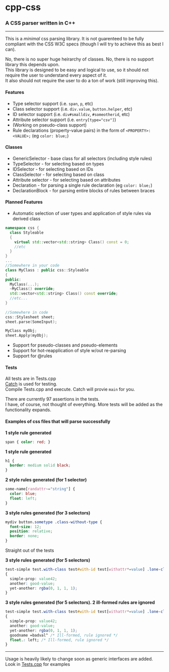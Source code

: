# cpp-css


### A CSS parser written in C++

---

This is a *minimal* css parsing library.   It is not guarenteed to be fully compliant with the CSS W3C specs (though I will try to achieve this as best I can).  

No, there is no super huge heirarchy of classes.  No, there is no support library this depends upon.  
This library is designed to be easy and logical to use, so it should not require the user to understand every aspect of it.  
It also should not require the user to do a ton of work (still improving this).  

#### Features  
* Type selector support (i.e. ```span```, ```p```, etc)  
* Class selector support (i.e. ```div.value```, ```button.helper```, etc)  
* ID selector support (i.e. ```div#smalldiv```, ```#someotherid```, etc)  
* Attribute selector support (i.e. ```entry[type="csv"]```)  
* (Working on pseudo-class support)  
* Rule declarations (property-value pairs) in the form of ```<PROPERTY>: <VALUE>;```  (eg ```color: blue;```)  

#### Classes  

* GenericSelector - base class for all selectors (including style rules)  
* TypeSelector - for selecting based on types  
* IDSelector - for selecting based on IDs  
* ClassSelector - for selecting based on class  
* Attribute selector - for selecting based on attributes  
* Declaration - for parsing a single rule declaration (eg ```color: blue;```)  
* DeclarationBlock - for parsing entire blocks of rules between braces  

#### Planned Features  
* Automatic selection of user types and  application of style rules via derived class
```cpp
namespace css {
  class Styleable
  {
    virtual std::vector<std::string> Class() const = 0;
    //etc
  }
}
...  
//Somewhere in your code
class MyClass : public css::Styleable
{
public:
  MyClass(...);
  ~MyClass() override;
  std::vector<std::string> Class() const override;
  //etc...
}
    
//Somewhere in code
css::Stylesheet sheet;
sheet.parse(SomeInput);

MyClass myObj;
sheet.Apply(myObj);
```  

* Support for pseudo-classes and pseudo-elements
* Support for hot-reapplication of style w/out re-parsing  
* Support for @rules

#### Tests  
All tests are in Tests.cpp  
[Catch](https://github.com/philsquared/Catch) is used for testing.  
Compile Tests.cpp and execute.  Catch will provie ```main``` for you.  

There are currently 97 assertions in the tests.  
I have, of course, not thought of everything.  More tests will be added as the functionality expands.  

#### Examples of css files that will parse successfully  

**1 style rule generated**
```css 
span { color: red; }
```  

**1 style rule generated**
```css
h1 {  
  border: medium solid black;  
}
```

**2 style rules generated (for 1 selector)**

```css
some-name[randattr~="string"] {
  color: blue;
  float: left;
}
```

**3 style rules generated (for 3 selectors)**  
```css
mydiv button.sometype .class-without-type {
  font-size: 12;
  position: relative;
  border: none;
}
```

Straight out of the tests  

**3 style rules generated (for 5 selectors)**  
``` css
test-simple test.with-class test#with-id test[withattr*=value] .lone-class-without-type #lone-id-without-type
{ 
  simple-prop: value42; 
  another: good-value; 
  yet-another: rgba(0, 1, 1, 1);
}
```  
 
**3 style rules generated (for 5 selectors). 2 ill-formed rules are ignored**  
```css
test-simple test.with-class test#with-id test[withattr*=value] .lone-class-without-type #lone-id-without-type
{ 
  simple-prop: value42; 
  another: good-value; 
  yet-another: rgba(0, 1, 1, 1);
  goodname =badval^ /* Ill-formed, rule ignored */
  float.: left; /* Ill-formed, rule ignored */
}
```

---  
Usage is heavily likely to change soon as generic interfaces are added.  Look in [Tests.cpp](https://github.com/JayhawkZombie/cpp-css/blob/master/cpp-css/Tests.cpp) for examples
